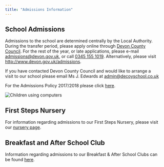 ```yaml
---
title: "Admissions Information"
---
```


## School Admissions

Admissions to the school are determined centrally by the Local Authority. During the transfer period, please apply online through [Devon County Council][1]. For the rest of the year, or late applications, please e-mail <a href="mailto:admissions@devon.gov.uk">admissions@devon.gov.uk</a>, or call <a href="tel:+44345 155 1019">0345 155 1019</a>. Alternatively, please visit http://www.devon.gov.uk/admissions.

If you have contacted Devon County Council and would like to arrange a visit to our school please email Ms J. Edwards at <a href="mailto:admin@decoyschool.co.uk">admin@decoyschool.co.uk</a>

For the Admissions Policy 2017/2018 please click [here][5].

![Children using computers](/uploads/ar.jpg)

## First Steps Nursery

For information regarding admissions to our First Steps Nursery, please visit our [nursery page][2].

## Breakfast and After School Club

Information regarding admissions to our Breakfast & After School Clubs can be found [here][3].

[1]: http://www.devon.gov.uk/admissionsonline
[2]: /parents/nursery
[3]: /parents/basc
[5]: https://drive.google.com/file/d/0B76W__U5CTntVWlURk51SEpkWHc/view?usp=sharing
